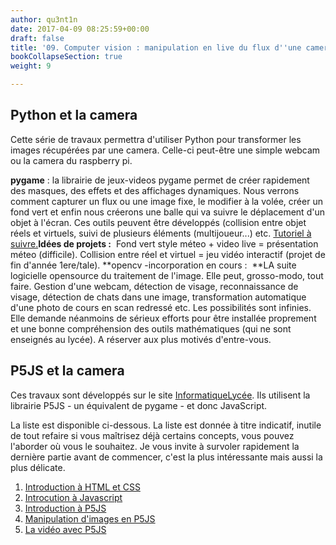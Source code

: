 ```yaml
---
author: qu3nt1n
date: 2017-04-09 08:25:59+00:00
draft: false
title: '09. Computer vision : manipulation en live du flux d''une camera'
bookCollapseSection: true
weight: 9

---
```


## Python et la camera


Cette série de travaux permettra d'utiliser Python pour transformer les images récupérées par une camera. Celle-ci peut-être une simple webcam ou la camera du raspberry pi.



 **pygame** : la librairie de jeux-videos pygame permet de créer rapidement des masques, des effets et des affichages dynamiques. Nous verrons comment capturer un flux ou une image fixe, le modifier à la volée, créer un fond vert et enfin nous créerons une balle qui va suivre le déplacement d'un objet à l'écran. Ces outils peuvent être développés (collision entre objet réels et virtuels, suivi de plusieurs éléments (multijoueur...) etc. [Tutoriel à suivre.](http://qkzk.xyz/?page_id=839)**Idées de projets :**  Fond vert style méteo + video live = présentation méteo (difficile). Collision entre réel et virtuel = jeu vidéo interactif (projet de fin d'année 1ere/tale).
 **opencv -incorporation en cours :  **LA suite logicielle opensource du traitement de l'image. Elle peut, grosso-modo, tout faire. Gestion d'une webcam, détection de visage, reconnaissance de visage, détection de chats dans une image, transformation automatique d'une photo de cours en scan redressé etc. Les possibilités sont infinies. Elle demande néanmoins de sérieux efforts pour être installée proprement et une bonne compréhension des outils mathématiques (qui ne sont enseignés au lycée). A réserver aux plus motivés d'entre-vous.



## P5JS et la camera


Ces travaux sont développés sur le site [InformatiqueLycée](https://pixees.fr/informatiquelycee/). Ils utilisent la librairie P5JS - un équivalent de pygame - et donc JavaScript.

La liste est disponible ci-dessous. La liste est donnée à titre indicatif, inutile de tout refaire si vous maîtrisez déjà certains concepts, vous pouvez l'aborder où vous le souhaitez. Je vous invite à survoler rapidement la dernière partie avant de commencer, c'est la plus intéressante mais aussi la plus délicate.



1. [Introduction à HTML et CSS](https://pixees.fr/informatiquelycee/hbase_a1.html)
2. [Introcution à Javascript](https://pixees.fr/informatiquelycee/jbase_intro.html)
3. [Introduction à P5JS](https://pixees.fr/informatiquelycee/p5_base_a1.html)
4. [Manipulation d'images en P5JS](https://pixees.fr/informatiquelycee/ICN_opt.html)
5. [La vidéo avec P5JS](https://pixees.fr/informatiquelycee/p5_vid_a1.html)
